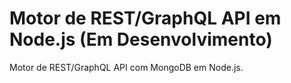 # Motor de REST/GraphQL API em Node.js (Em Desenvolvimento)

Motor de REST/GraphQL API com MongoDB em Node.js.  

